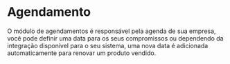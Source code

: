 # Agendamento

O módulo de agendamentos é responsável pela agenda de sua empresa, você pode definir uma data para os seus compromissos ou dependendo da integração disponível para o seu sistema, uma nova data é adicionada automaticamente para renovar um produto vendido.

